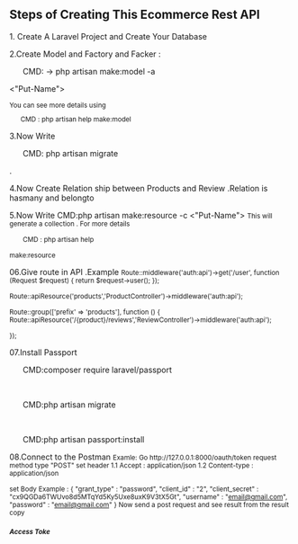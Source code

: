 <h2>Steps of Creating This Ecommerce Rest API</h2>
<p>1. Create A Laravel Project and Create Your Database</p>
<p>2.Create Model and Factory and Facker : <ul>CMD: -> php artisan make:model -a </ul><"Put-Name"></p>
  <small>You can see more details using <ul>CMD : php artisan help make:model</ul></small>
<p>3.Now Write <ul>CMD: php artisan migrate</ul> . </p>
<p>4.Now Create Relation ship between Products and Review .Relation is hasmany and belongto </p>
<p>5.Now Write CMD:php artisan make:resource -c <"Put-Name">
<small>This will generate a collection . For more details <ul>CMD : php artisan help</ul> make:resource</small>
</p>
<p>06.Give route in API .Example 
<small>
Route::middleware('auth:api')->get('/user', function (Request $request) {
    return $request->user();
});

Route::apiResource('products','ProductController')->middleware('auth:api');

Route::group(['prefix' => 'products'], function () {
    Route::apiResource('/{product}/reviews','ReviewController')->middleware('auth:api');

});
</small>
</p>
<p>07.Install Passport <ul>CMD:composer require laravel/passport</ul>
 <br>
 <ul>CMD:php artisan migrate</ul>
 <br>
 <ul>CMD:php artisan passport:install</ul>
</p>
<p>08.Connect to the Postman

 <small>
 Examle:
 Go http://127.0.0.1:8000/oauth/token  request method type "POST"
 set header 
 1.1   Accept : application/json
 1.2   Content-type : application/json

 set Body 
 Example :
 {
	"grant_type" : "password",
	"client_id" : "2",
	"client_secret" : "cx9QGDa6TWUvo8d5MTqYd5Ky5Uxe8uxK9V3tX5Gt",
	"username" : "email@gmail.com",
	"password" : "email@gmail.com"
}
Now send a post request and see result from the result copy <h5>Access Toke </h5> 
 </small>
 
</p>
